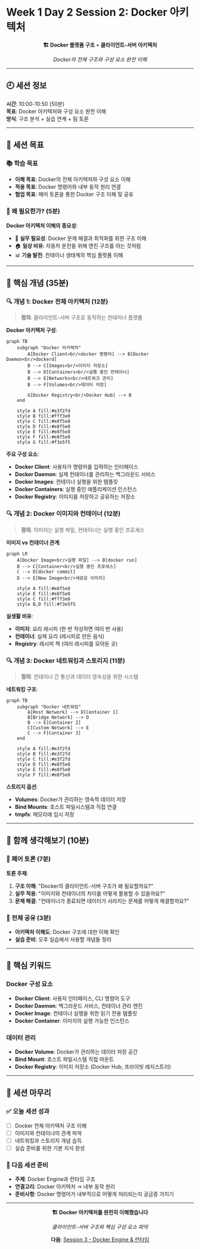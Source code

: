 # Week 1 Day 2 Session 2: Docker 아키텍처

<div align="center">

**🏗️ Docker 플랫폼 구조** • **클라이언트-서버 아키텍처**

*Docker의 전체 구조와 구성 요소 완전 이해*

</div>

---

## 🕘 세션 정보

**시간**: 10:00-10:50 (50분)  
**목표**: Docker 아키텍처와 구성 요소 완전 이해  
**방식**: 구조 분석 + 실습 연계 + 팀 토론

---

## 🎯 세션 목표

### 📚 학습 목표
- **이해 목표**: Docker의 전체 아키텍처와 구성 요소 이해
- **적용 목표**: Docker 명령어와 내부 동작 원리 연결
- **협업 목표**: 페어 토론을 통한 Docker 구조 이해 및 공유

### 🤔 왜 필요한가? (5분)

**Docker 아키텍처 이해의 중요성**:
- 💼 **실무 필요성**: Docker 문제 해결과 최적화를 위한 구조 이해
- 🏠 **일상 비유**: 자동차 운전을 위해 엔진 구조를 아는 것처럼
- 📊 **기술 발전**: 컨테이너 생태계의 핵심 플랫폼 이해

---

## 📖 핵심 개념 (35분)

### 🔍 개념 1: Docker 전체 아키텍처 (12분)

> **정의**: 클라이언트-서버 구조로 동작하는 컨테이너 플랫폼

**Docker 아키텍처 구성**:
```mermaid
graph TB
    subgraph "Docker 아키텍처"
        A[Docker Client<br/>docker 명령어] --> B[Docker Daemon<br/>dockerd]
        B --> C[Images<br/>이미지 저장소]
        B --> D[Containers<br/>실행 중인 컨테이너]
        B --> E[Networks<br/>네트워크 관리]
        B --> F[Volumes<br/>데이터 저장]
        
        G[Docker Registry<br/>Docker Hub] --> B
    end
    
    style A fill:#e3f2fd
    style B fill:#fff3e0
    style C fill:#e8f5e8
    style D fill:#e8f5e8
    style E fill:#e8f5e8
    style F fill:#e8f5e8
    style G fill:#f3e5f5
```

**주요 구성 요소**:
- **Docker Client**: 사용자가 명령어를 입력하는 인터페이스
- **Docker Daemon**: 실제 컨테이너를 관리하는 백그라운드 서비스
- **Docker Images**: 컨테이너 실행을 위한 템플릿
- **Docker Containers**: 실행 중인 애플리케이션 인스턴스
- **Docker Registry**: 이미지를 저장하고 공유하는 저장소

### 🔍 개념 2: Docker 이미지와 컨테이너 (12분)

> **정의**: 이미지는 실행 파일, 컨테이너는 실행 중인 프로세스

**이미지 vs 컨테이너 관계**:
```mermaid
graph LR
    A[Docker Image<br/>실행 파일] --> B[docker run]
    B --> C[Container<br/>실행 중인 프로세스]
    C --> D[docker commit]
    D --> E[New Image<br/>새로운 이미지]
    
    style A fill:#e8f5e8
    style E fill:#e8f5e8
    style C fill:#fff3e0
    style B,D fill:#f3e5f5
```

**실생활 비유**:
- **이미지**: 요리 레시피 (한 번 작성하면 여러 번 사용)
- **컨테이너**: 실제 요리 (레시피로 만든 음식)
- **Registry**: 레시피 책 (여러 레시피를 모아둔 곳)

### 🔍 개념 3: Docker 네트워킹과 스토리지 (11분)

> **정의**: 컨테이너 간 통신과 데이터 영속성을 위한 시스템

**네트워킹 구조**:
```mermaid
graph TB
    subgraph "Docker 네트워킹"
        A[Host Network] --> D[Container 1]
        B[Bridge Network] --> D
        B --> E[Container 2]
        C[Custom Network] --> E
        C --> F[Container 3]
    end
    
    style A fill:#e3f2fd
    style B fill:#e3f2fd
    style C fill:#e3f2fd
    style D fill:#e8f5e8
    style E fill:#e8f5e8
    style F fill:#e8f5e8
```

**스토리지 옵션**:
- **Volumes**: Docker가 관리하는 영속적 데이터 저장
- **Bind Mounts**: 호스트 파일시스템과 직접 연결
- **tmpfs**: 메모리에 임시 저장

---

## 💭 함께 생각해보기 (10분)

### 🤝 페어 토론 (7분)
**토론 주제**:
1. **구조 이해**: "Docker의 클라이언트-서버 구조가 왜 필요할까요?"
2. **실무 적용**: "이미지와 컨테이너의 차이를 어떻게 활용할 수 있을까요?"
3. **문제 해결**: "컨테이너가 종료되면 데이터가 사라지는 문제를 어떻게 해결할까요?"

### 🎯 전체 공유 (3분)
- **아키텍처 이해도**: Docker 구조에 대한 이해 확인
- **실습 준비**: 오후 실습에서 사용할 개념들 정리

---

## 🔑 핵심 키워드

### Docker 구성 요소
- **Docker Client**: 사용자 인터페이스, CLI 명령어 도구
- **Docker Daemon**: 백그라운드 서비스, 컨테이너 관리 엔진
- **Docker Image**: 컨테이너 실행을 위한 읽기 전용 템플릿
- **Docker Container**: 이미지의 실행 가능한 인스턴스

### 데이터 관리
- **Docker Volume**: Docker가 관리하는 데이터 저장 공간
- **Bind Mount**: 호스트 파일시스템 직접 마운트
- **Docker Registry**: 이미지 저장소 (Docker Hub, 프라이빗 레지스트리)

---

## 📝 세션 마무리

### ✅ 오늘 세션 성과
- [ ] Docker 전체 아키텍처 구조 이해
- [ ] 이미지와 컨테이너의 관계 파악
- [ ] 네트워킹과 스토리지 개념 습득
- [ ] 실습 준비를 위한 기본 지식 완성

### 🎯 다음 세션 준비
- **주제**: Docker Engine과 런타임 구조
- **연결고리**: Docker 아키텍처 → 내부 동작 원리
- **준비사항**: Docker 명령어가 내부적으로 어떻게 처리되는지 궁금증 가지기

---

<div align="center">

**🏗️ Docker 아키텍처를 완전히 이해했습니다**

*클라이언트-서버 구조와 핵심 구성 요소 파악*

**다음**: [Session 3 - Docker Engine & 런타임](./session_3.md)

</div>
